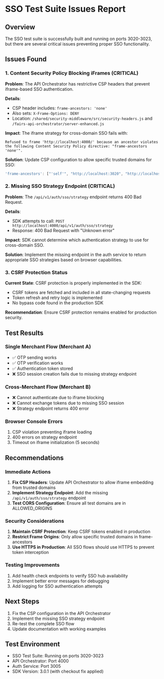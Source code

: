 # SSO Test Suite Issues Report

## Overview
The SSO test suite is successfully built and running on ports 3020-3023, but there are several critical issues preventing proper SSO functionality.

## Issues Found

### 1. Content Security Policy Blocking iFrames (CRITICAL)
**Problem**: The API Orchestrator has restrictive CSP headers that prevent iframe-based SSO authentication.

**Details**:
- CSP header includes: `frame-ancestors: 'none'`
- Also sets: `X-Frame-Options: DENY`
- Location: `/shared/security-middleware/src/security-headers.js` and `/fairs-api-orchestrator/server-enhanced.js`

**Impact**: The iframe strategy for cross-domain SSO fails with:
```
Refused to frame 'http://localhost:4000/' because an ancestor violates the following Content Security Policy directive: "frame-ancestors 'none'".
```

**Solution**: Update CSP configuration to allow specific trusted domains for SSO:
```javascript
'frame-ancestors': ["'self'", "http://localhost:3020", "http://localhost:3021", "http://localhost:3022", "http://localhost:3023"]
```

### 2. Missing SSO Strategy Endpoint (CRITICAL)
**Problem**: The `/api/v1/auth/sso/strategy` endpoint returns 400 Bad Request.

**Details**:
- SDK attempts to call: `POST http://localhost:4000/api/v1/auth/sso/strategy`
- Response: 400 Bad Request with "Unknown error"

**Impact**: SDK cannot determine which authentication strategy to use for cross-domain SSO.

**Solution**: Implement the missing endpoint in the auth service to return appropriate SSO strategies based on browser capabilities.

### 3. CSRF Protection Status
**Current State**: CSRF protection is properly implemented in the SDK:
- CSRF tokens are fetched and included in all state-changing requests
- Token refresh and retry logic is implemented
- No bypass code found in the production SDK

**Recommendation**: Ensure CSRF protection remains enabled for production security.

## Test Results

### Single Merchant Flow (Merchant A)
- ✅ OTP sending works
- ✅ OTP verification works
- ✅ Authentication token stored
- ❌ SSO session creation fails due to missing strategy endpoint

### Cross-Merchant Flow (Merchant B)
- ❌ Cannot authenticate due to iframe blocking
- ❌ Cannot exchange tokens due to missing SSO session
- ❌ Strategy endpoint returns 400 error

### Browser Console Errors
1. CSP violation preventing iframe loading
2. 400 errors on strategy endpoint
3. Timeout on iframe initialization (5 seconds)

## Recommendations

### Immediate Actions
1. **Fix CSP Headers**: Update API Orchestrator to allow iframe embedding from trusted domains
2. **Implement Strategy Endpoint**: Add the missing `/api/v1/auth/sso/strategy` endpoint
3. **Test CORS Configuration**: Ensure all test domains are in ALLOWED_ORIGINS

### Security Considerations
1. **Maintain CSRF Protection**: Keep CSRF tokens enabled in production
2. **Restrict Frame Origins**: Only allow specific trusted domains in frame-ancestors
3. **Use HTTPS in Production**: All SSO flows should use HTTPS to prevent token interception

### Testing Improvements
1. Add health check endpoints to verify SSO hub availability
2. Implement better error messages for debugging
3. Add logging for SSO authentication attempts

## Next Steps
1. Fix the CSP configuration in the API Orchestrator
2. Implement the missing SSO strategy endpoint
3. Re-test the complete SSO flow
4. Update documentation with working examples

## Test Environment
- SSO Test Suite: Running on ports 3020-3023
- API Orchestrator: Port 4000
- Auth Service: Port 3005
- SDK Version: 3.0.1 (with checkout fix applied)